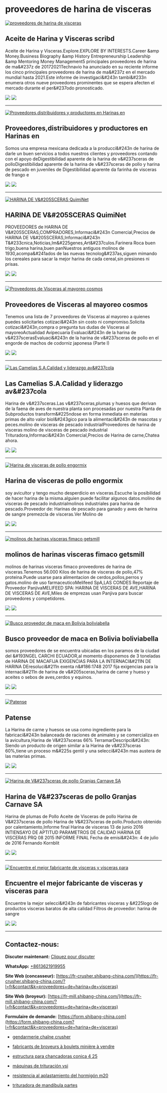 # proveedores de harina de visceras

<a href="https://swt.shibang-china.com/?l=fr&img&k=proveedores+de+harina+de+visceras" target="_blank">![proveedores de harina de visceras](http://static.shibang-china.com/all-800x300/1238.jpg)</a>

## Aceite de Harina y Visceras scribd
Aceite de Harina y Visceras.Explore.EXPLORE BY INTERESTS.Career &amp Money.Business Biography &amp History Entrepreneurship Leadership &amp Mentoring Money Management5 principales proveedores de harina de ma&#237z de 20172021Technavio ha anunciado en su reciente informe los cinco principales proveedores de harina de ma&#237z en el mercado mundial hasta 2021.Este informe de investigaci&#243n tambi&#233n enumera otros nueve proveedores prominentes que se espera afecten el mercado durante el per&#237odo pronosticado.


<a href="https://whatsapp.shibangsoft.com/WhatsApp.php" target="_blank" title="WhatsApp">![](http://static.shibang-china.com/icon/whatsapp.png)</a> <a href="https://swt.shibang-china.com/?l=fr&icon&k=proveedores+de+harina+de+visceras" target="_blank">![](http://static.shibang-china.com/icon/chat-fr.png)</a>

---

<a href="https://swt.shibang-china.com/?l=fr&img&k=proveedores+de+harina+de+visceras" target="_blank">![Proveedores,distribuidores y productores en Harinas en](http://static.shibang-china.com/all-800x300/224.jpg)</a>

## Proveedores,distribuidores y productores en Harinas en
Somos una empresa mexicana dedicada a la producci&#243n de harina de darle un buen servicios a todos nuestros clientes y proveedores contando con el apoyo deDigestibilidad aparente de la harina de v&#237sceras de polloDigestibilidad aparente de la harina de v&#237sceras de pollo y harina de pescado en juveniles de Digestibilidad aparente da farinha de visceras de frango e


<a href="https://whatsapp.shibangsoft.com/WhatsApp.php" target="_blank" title="WhatsApp">![](http://static.shibang-china.com/icon/whatsapp.png)</a> <a href="https://swt.shibang-china.com/?l=fr&icon&k=proveedores+de+harina+de+visceras" target="_blank">![](http://static.shibang-china.com/icon/chat-fr.png)</a>

---

<a href="https://swt.shibang-china.com/?l=fr&img&k=proveedores+de+harina+de+visceras" target="_blank">![HARINA DE V&#205SCERAS QuimiNet](http://static.shibang-china.com/all-800x300/376.jpg)</a>

## HARINA DE V&#205SCERAS QuimiNet
PROVEEDORES de HARINA DE V&#205SCERAS,COMPRADORES,Informaci&#243n Comercial,Precios de HARINA DE V&#205SCERAS,Informaci&#243n T&#233cnica,Noticias,Im&#225genes,Art&#237culos.Farinera Roca buen trigo,buena harina,buen panNuestros antiguos molinos de 1930,acompa&#241ados de las nuevas tecnolog&#237as,siguen mimando los cereales para sacar la mejor harina de cada cereal,sin presiones ni prisas.


<a href="https://whatsapp.shibangsoft.com/WhatsApp.php" target="_blank" title="WhatsApp">![](http://static.shibang-china.com/icon/whatsapp.png)</a> <a href="https://swt.shibang-china.com/?l=fr&icon&k=proveedores+de+harina+de+visceras" target="_blank">![](http://static.shibang-china.com/icon/chat-fr.png)</a>

---

<a href="https://swt.shibang-china.com/?l=fr&img&k=proveedores+de+harina+de+visceras" target="_blank">![Proveedores de Visceras al mayoreo cosmos](http://static.shibang-china.com/all-800x300/766.jpg)</a>

## Proveedores de Visceras al mayoreo cosmos
Tenemos una lista de 7 proveedores de Visceras al mayoreo a quienes puedes solicitarles cotizaci&#243n sin costo ni compromiso.Solicita cotizaci&#243n,compra o pregunta tus dudas de Visceras al mayoreoActualidad Avipecuaria Evaluaci&#243n de la harina de v&#237scerasEvaluaci&#243n de la harina de v&#237sceras de pollo en el engorde de machos de codorniz japonesa (Parte I)


<a href="https://whatsapp.shibangsoft.com/WhatsApp.php" target="_blank" title="WhatsApp">![](http://static.shibang-china.com/icon/whatsapp.png)</a> <a href="https://swt.shibang-china.com/?l=fr&icon&k=proveedores+de+harina+de+visceras" target="_blank">![](http://static.shibang-china.com/icon/chat-fr.png)</a>

---

<a href="https://swt.shibang-china.com/?l=fr&img&k=proveedores+de+harina+de+visceras" target="_blank">![Las Camelias S.A.Calidad y liderazgo av&#237cola](http://static.shibang-china.com/all-800x300/62.jpg)</a>

## Las Camelias S.A.Calidad y liderazgo av&#237cola
Harina de v&#237sceras.Las v&#237sceras,plumas y huesos que derivan de la faena de aves de nuestra planta son procesadas por nuestra Planta de Subproductos transform&#225ndose en forma inmediata en materias primas de alto valor biol&#243gico para la alimentaci&#243n de mascotas y peces.molino de visceras de pescado industrialProveedores de harina de visceras molino de visceras de pescado industrial Trituradora,Informaci&#243n Comercial,Precios de Harina de carne,Chatea ahora.


<a href="https://whatsapp.shibangsoft.com/WhatsApp.php" target="_blank" title="WhatsApp">![](http://static.shibang-china.com/icon/whatsapp.png)</a> <a href="https://swt.shibang-china.com/?l=fr&icon&k=proveedores+de+harina+de+visceras" target="_blank">![](http://static.shibang-china.com/icon/chat-fr.png)</a>

---

<a href="https://swt.shibang-china.com/?l=fr&img&k=proveedores+de+harina+de+visceras" target="_blank">![Harina de visceras de pollo engormix](http://static.shibang-china.com/all-800x300/1212.jpg)</a>

## Harina de visceras de pollo engormix
soy avicultor y tengo mucho desperdicio en visceras.Escuche la posibilidad de hacer harina de la misma.alguien puede facilitar algunos datos.molino de visceras de pescado industrialmolinos industriales para harina de pescado.Proveedor de: Harinas de pescado para ganado y aves de harina de sangre premezcla de visceras.Ver Molino de


<a href="https://whatsapp.shibangsoft.com/WhatsApp.php" target="_blank" title="WhatsApp">![](http://static.shibang-china.com/icon/whatsapp.png)</a> <a href="https://swt.shibang-china.com/?l=fr&icon&k=proveedores+de+harina+de+visceras" target="_blank">![](http://static.shibang-china.com/icon/chat-fr.png)</a>

---

<a href="https://swt.shibang-china.com/?l=fr&img&k=proveedores+de+harina+de+visceras" target="_blank">![molinos de harinas visceras fimaco getsmill](http://static.shibang-china.com/all-800x300/87.jpg)</a>

## molinos de harinas visceras fimaco getsmill
molinos de harinas visceras fimaco proveedores de harina de visceras.Tenemos 56.000 Kilos de harina de visceras de pollo,47% proteina.Puede usarse para alimentacion de cerdos,pollos,perros y gatos.molino de uso farmaceuticoMelifeed SpA,LAS CONDES Reportaje de Proveedor PanjivaMELIFEED SPA: HARINA DE VISCERAS DE AVE,HARINA DE VISCERAS DE AVE,Miles de emprezas usan Panjiva para buscar proveedores y competidores.


<a href="https://whatsapp.shibangsoft.com/WhatsApp.php" target="_blank" title="WhatsApp">![](http://static.shibang-china.com/icon/whatsapp.png)</a> <a href="https://swt.shibang-china.com/?l=fr&icon&k=proveedores+de+harina+de+visceras" target="_blank">![](http://static.shibang-china.com/icon/chat-fr.png)</a>

---

<a href="https://swt.shibang-china.com/?l=fr&img&k=proveedores+de+harina+de+visceras" target="_blank">![Busco proveedor de maca en Bolivia boliviabella](http://static.shibang-china.com/all-800x300/1276.jpg)</a>

## Busco proveedor de maca en Bolivia boliviabella
somos proveedores de se encuentra ubicadas en los paramos de la ciudad del &#193NGEL CARCHI ECUADOR,al momento disponemos de 3 toneladas de HARINA DE MACAFIJA EXIGENCIAS PARA LA INTERNACI&#211N DE HARINA DEresoluci&#211n exenta n&#186:1748 2017 fija exigencias para la internaci&#211n de harina de v&#205sceras,harina de carne y hueso y aceites o sebos de aves,cerdos y equinos.


<a href="https://whatsapp.shibangsoft.com/WhatsApp.php" target="_blank" title="WhatsApp">![](http://static.shibang-china.com/icon/whatsapp.png)</a> <a href="https://swt.shibang-china.com/?l=fr&icon&k=proveedores+de+harina+de+visceras" target="_blank">![](http://static.shibang-china.com/icon/chat-fr.png)</a>

---

<a href="https://swt.shibang-china.com/?l=fr&img&k=proveedores+de+harina+de+visceras" target="_blank">![Patense](http://static.shibang-china.com/all-800x300/740.jpg)</a>

## Patense
La Harina de carne y huesos se usa como ingrediente para la fabricaci&#243n balanceada de raciones de animales y se comercializa en la avicultura,Harina de V&#237sceras 66% TerramarDescripci&#243n: Siendo un producto de origen similar a la Harina de v&#237sceras 60%,tiene un proceso m&#225s gentil y una selecci&#243n mas austera de las materias primas.


<a href="https://whatsapp.shibangsoft.com/WhatsApp.php" target="_blank" title="WhatsApp">![](http://static.shibang-china.com/icon/whatsapp.png)</a> <a href="https://swt.shibang-china.com/?l=fr&icon&k=proveedores+de+harina+de+visceras" target="_blank">![](http://static.shibang-china.com/icon/chat-fr.png)</a>

---

<a href="https://swt.shibang-china.com/?l=fr&img&k=proveedores+de+harina+de+visceras" target="_blank">![Harina de V&#237sceras de pollo Granjas Carnave SA](http://static.shibang-china.com/all-800x300/1041.jpg)</a>

## Harina de V&#237sceras de pollo Granjas Carnave SA
Harina de plumas de Pollo Aceite de Visceras de pollo Harina de V&#237sceras de pollo Harina de V&#237sceras de pollo.Producto obtenido por calentamiento,Informe final Harina de visceras 13 de junio 2016 INTIENSAYO DE APTITUD PARAMETROS DE CALIDAD HARINA DE VISCERAS PRQ 08 2015 INFORME FINAL Fecha de emisi&#243n: 4 de julio de 2016 Fernando Kornblit


<a href="https://whatsapp.shibangsoft.com/WhatsApp.php" target="_blank" title="WhatsApp">![](http://static.shibang-china.com/icon/whatsapp.png)</a> <a href="https://swt.shibang-china.com/?l=fr&icon&k=proveedores+de+harina+de+visceras" target="_blank">![](http://static.shibang-china.com/icon/chat-fr.png)</a>

---

<a href="https://swt.shibang-china.com/?l=fr&img&k=proveedores+de+harina+de+visceras" target="_blank">![Encuentre el mejor fabricante de visceras y visceras para](http://static.shibang-china.com/all-800x300/1109.jpg)</a>

## Encuentre el mejor fabricante de visceras y visceras para
Encuentre la mejor selecci&#243n de fabricantes visceras y &#225logo de productos visceras baratos de alta calidad Filtros de proveedor: harina de sangre

<a href="https://whatsapp.shibangsoft.com/WhatsApp.php" target="_blank" title="WhatsApp">![](http://static.shibang-china.com/icon/whatsapp.png)</a> <a href="https://swt.shibang-china.com/?l=fr&icon&k=proveedores+de+harina+de+visceras" target="_blank">![](http://static.shibang-china.com/icon/chat-fr.png)</a>

---
## Contactez-nous:

**Discuter maintenant:** [Cliquez pour discuter](https://swt.shibang-china.com?l=fr&contact&k=proveedores+de+harina+de+visceras)

**WhatsApp:**  [+8613621919955](https://whatsapp.shibangsoft.com/WhatsApp.php)

**Site Web (concasseur):** [https://fr-crusher.shibang-china.com/](https://fr-crusher.shibang-china.com/?l=fr&contact&k=proveedores+de+harina+de+visceras)

**Site Web (broyeur):** [https://fr-mill.shibang-china.com/](https://fr-mill.shibang-china.com/?l=fr&contact&k=proveedores+de+harina+de+visceras)

**Formulaire de demande:** [https://form.shibang-china.com](https://form.shibang-china.com?l=fr&contact&k=proveedores+de+harina+de+visceras)

* [gendarmerie chaîne crusher](../61/gendarmerie%20cha%C3%AEne%20crusher.md)

* [fabricants de broyeurs à boulets minière à vendre](../62/fabricants%20de%20broyeurs%20%C3%A0%20boulets%20mini%C3%A8re%20%C3%A0%20vendre.md)

* [estructura para chancadoras conica 4 25](../63/estructura%20para%20chancadoras%20conica%204%2025.md)

* [máquinas de trituración vsi](../64/m%C3%A1quinas%20de%20trituraci%C3%B3n%20vsi.md)

* [resistencia al aplastamiento del hormigón m20](../65/resistencia%20al%20aplastamiento%20del%20hormig%C3%B3n%20m20.md)

* [trituradora de mandíbula partes](../62/trituradora%20de%20mand%C3%ADbula%20partes.md)